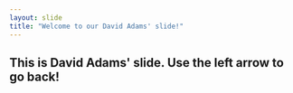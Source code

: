 ```yaml
---
layout: slide
title: "Welcome to our David Adams' slide!"
---
```

This is David Adams' slide.
Use the left arrow to go back!
---
